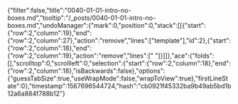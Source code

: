 {"filter":false,"title":"0040-01-01-intro-no-boxes.md","tooltip":"/_posts/0040-01-01-intro-no-boxes.md","undoManager":{"mark":0,"position":0,"stack":[[{"start":{"row":2,"column":19},"end":{"row":2,"column":27},"action":"remove","lines":["template"],"id":2},{"start":{"row":2,"column":18},"end":{"row":2,"column":19},"action":"remove","lines":[" "]}]]},"ace":{"folds":[],"scrolltop":0,"scrollleft":0,"selection":{"start":{"row":2,"column":18},"end":{"row":2,"column":18},"isBackwards":false},"options":{"guessTabSize":true,"useWrapMode":false,"wrapToView":true},"firstLineState":0},"timestamp":1567696544724,"hash":"cb0921f45332ba9b49ab5bd1b12a6a884f788b12"}